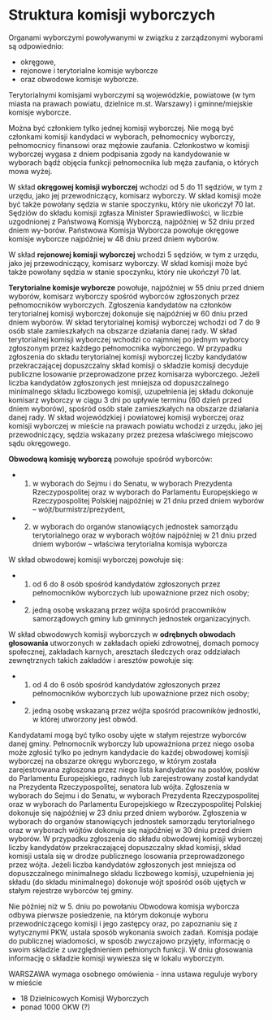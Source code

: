 # Struktura komisji wyborczych

Organami wyborczymi powoływanymi w związku z zarządzonymi wyborami są odpowiednio:
*  okręgowe,
*  rejonowe i terytorialne komisje wyborcze
*  oraz obwodowe komisje wyborcze.

Terytorialnymi komisjami wyborczymi są wojewódzkie, powiatowe (w tym miasta na prawach powiatu, dzielnice m.st. Warszawy) i gminne/miejskie komisje wyborcze.

Można być członkiem tylko jednej komisji wyborczej. Nie mogą być członkami komisji kandydaci w wyborach, pełnomocnicy wyborczy, pełnomocnicy finansowi oraz mężowie zaufania.
Członkostwo w komisji wyborczej wygasa z dniem podpisania zgody na kandydowanie w wyborach bądź objęcia funkcji pełnomocnika lub męża zaufania, o których mowa wyżej.

W skład **okręgowej komisji wyborczej** wchodzi od 5 do 11 sędziów, w tym z urzędu, jako jej przewodniczący, komisarz wyborczy. W skład komisji może być także powołany sędzia w stanie spoczynku, który nie ukończył 70 lat.
Sędziów do składu komisji zgłasza Minister Sprawiedliwości, w liczbie uzgodnionej z Państwową Komisją Wyborczą, najpóźniej w 52 dniu przed dniem wy-borów.
Państwowa Komisja Wyborcza powołuje okręgowe komisje wyborcze najpóźniej w 48 dniu przed dniem wyborów.

W skład **rejonowej komisji wyborczej** wchodzi 5 sędziów, w tym z urzędu, jako jej przewodniczący, komisarz wyborczy. W skład komisji może być także powołany sędzia w stanie spoczynku, który nie ukończył 70 lat.

**Terytorialne komisje wyborcze** powołuje, najpóźniej w 55 dniu przed dniem wyborów, komisarz wyborczy spośród wyborców zgłoszonych przez pełnomocników wyborczych. Zgłoszenia kandydatów na członków terytorialnej komisji wyborczej dokonuje się najpóźniej w 60 dniu przed dniem wyborów.
W skład terytorialnej komisji wyborczej wchodzi od 7 do 9 osób stale zamieszkałych na obszarze działania danej rady.
W skład terytorialnej komisji wyborczej wchodzi co najmniej po jednym wyborcy zgłoszonym przez każdego pełnomocnika wyborczego.
W przypadku zgłoszenia do składu terytorialnej komisji wyborczej liczby kandydatów przekraczającej dopuszczalny skład komisji o składzie komisji decyduje publiczne losowanie przeprowadzone przez komisarza wyborczego.
Jeżeli liczba kandydatów zgłoszonych jest mniejsza od dopuszczalnego minimalnego składu liczbowego komisji, uzupełnienia jej składu dokonuje komisarz wyborczy w ciągu 3 dni po upływie terminu (60 dzień przed dniem wyborów), spośród osób stale zamieszkałych na obszarze działania danej rady.
W skład wojewódzkiej i powiatowej komisji wyborczej oraz komisji wyborczej w mieście na prawach powiatu wchodzi z urzędu, jako jej przewodniczący, sędzia wskazany przez prezesa właściwego miejscowo sądu okręgowego.

**Obwodową komisję wyborczą** powołuje spośród wyborców:
* 1) w wyborach do Sejmu i do Senatu, w wyborach Prezydenta Rzeczypospolitej oraz w wyborach do Parlamentu Europejskiego w Rzeczypospolitej Polskiej najpóźniej w 21 dniu przed dniem wyborów – wójt/burmistrz/prezydent,
* 2) w wyborach do organów stanowiących jednostek samorządu terytorialnego oraz w wyborach wójtów najpóźniej w 21 dniu przed dniem wyborów – właściwa terytorialna komisja wyborcza

W skład obwodowej komisji wyborczej powołuje się:
* 1) od 6 do 8 osób spośród kandydatów zgłoszonych przez pełnomocników wyborczych lub upoważnione przez nich osoby;
* 2) jedną osobę wskazaną przez wójta spośród pracowników samorządowych gminy lub gminnych jednostek organizacyjnych.

W skład obwodowych komisji wyborczych w **odrębnych obwodach głosowania** utworzonych w zakładach opieki zdrowotnej, domach pomocy społecznej, zakładach karnych, aresztach śledczych oraz oddziałach zewnętrznych takich zakładów i aresztów powołuje się:
* 1) od 4 do 6 osób spośród kandydatów zgłoszonych przez pełnomocników wyborczych lub upoważnione przez nich osoby;
* 2) jedną osobę wskazaną przez wójta spośród pracowników jednostki, w której utworzony jest obwód.

Kandydatami mogą być tylko osoby ujęte w stałym rejestrze wyborców danej gminy.
Pełnomocnik wyborczy lub upoważniona przez niego osoba może zgłosić tylko po jednym kandydacie do każdej obwodowej komisji wyborczej na obszarze okręgu wyborczego, w którym została zarejestrowana zgłoszona przez niego lista kandydatów na posłów, posłów do Parlamentu Europejskiego, radnych lub zarejestrowany został kandydat na Prezydenta Rzeczypospolitej, senatora lub wójta. Zgłoszenia w wyborach do Sejmu i do Senatu, w wyborach Prezydenta Rzeczypospolitej oraz w wyborach do Parlamentu Europejskiego w Rzeczypospolitej Polskiej dokonuje się najpóźniej w 23 dniu przed dniem wyborów. Zgłoszenia w wyborach do organów stanowiących jednostek samorządu terytorialnego oraz w wyborach wójtów dokonuje się najpóźniej w 30 dniu przed dniem wyborów.
W przypadku zgłoszenia do składu obwodowej komisji wyborczej liczby kandydatów przekraczającej dopuszczalny skład komisji, skład komisji ustala się w drodze publicznego losowania przeprowadzonego przez wójta.
Jeżeli liczba kandydatów zgłoszonych jest mniejsza od dopuszczalnego minimalnego składu liczbowego komisji, uzupełnienia jej składu (do składu minimalnego) dokonuje wójt spośród osób ujętych w stałym rejestrze wyborców tej gminy.

Nie później niż w 5. dniu po powołaniu Obwodowa komisja wyborcza odbywa pierwsze posiedzenie, na którym dokonuje wyboru przewodniczącego komisji i jego zastępcy oraz, po zapoznaniu się z wytycznymi PKW, ustala sposób wykonania swoich zadań.
Komisja podaje do publicznej wiadomości, w sposób zwyczajowo przyjęty, informację o swoim składzie z uwzględnieniem pełnionych funkcji. W dniu głosowania informację o składzie komisji wywiesza się w lokalu wyborczym.

WARSZAWA wymaga osobnego omówienia - inna ustawa reguluje wybory w mieście
* 18 Dzielnicowych Komisji Wyborczych
* ponad 1000 OKW (?)
